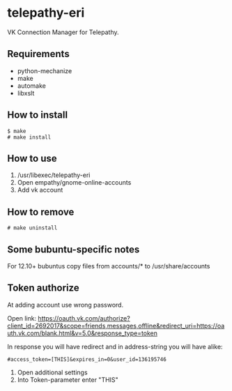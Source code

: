 telepathy-eri
=============

VK Connection Manager for Telepathy.

Requirements
------------

* python-mechanize
* make
* automake
* libxslt

How to install
--------------

```
$ make
# make install
```

How to use
----------

1. /usr/libexec/telepathy-eri
2. Open empathy/gnome-online-accounts
3. Add vk account

How to remove
-------------

```
# make uninstall
```

Some bubuntu-specific notes
---------------------------

For 12.10+ bubuntus copy files from accounts/* to /usr/share/accounts

Token authorize
---------------

At adding account use wrong password.

Open link: https://oauth.vk.com/authorize?client_id=2692017&scope=friends,messages,offline&redirect_uri=https://oauth.vk.com/blank.html&v=5.0&response_type=token

In response you will have redirect and in address-string you will have alike:
```
#access_token=[THIS]&expires_in=0&user_id=136195746
```

1. Open additional settings
2. Into Token-parameter enter "THIS"
